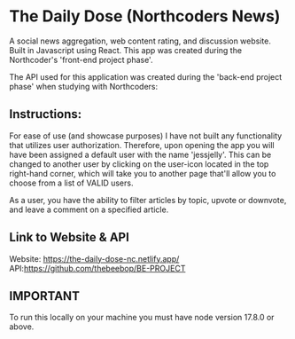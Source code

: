 # The Daily Dose (Northcoders News) 
A social news aggregation, web content rating, 
and discussion website. Built in Javascript using React.
This app was created during the Northcoder's 'front-end project phase'.

The API used for this application was created during the 'back-end project phase' when studying with Northcoders:

## Instructions:
For ease of use (and showcase purposes) I have not built any functionality that utilizes user authorization. 
Therefore, upon opening the app you will have been assigned a default user with the name 'jessjelly'. This can be changed to another user by clicking on the user-icon located in the top right-hand corner, which will take you to another page that'll allow you to choose from a list of VALID users. 

As a user, you have the ability to filter articles by topic, upvote or downvote, and leave a comment on a specified article.

## Link to Website & API
Website: https://the-daily-dose-nc.netlify.app/            API:https://github.com/thebeebop/BE-PROJECT

## IMPORTANT
To run this locally on your machine you must have node version 17.8.0 or above. 








